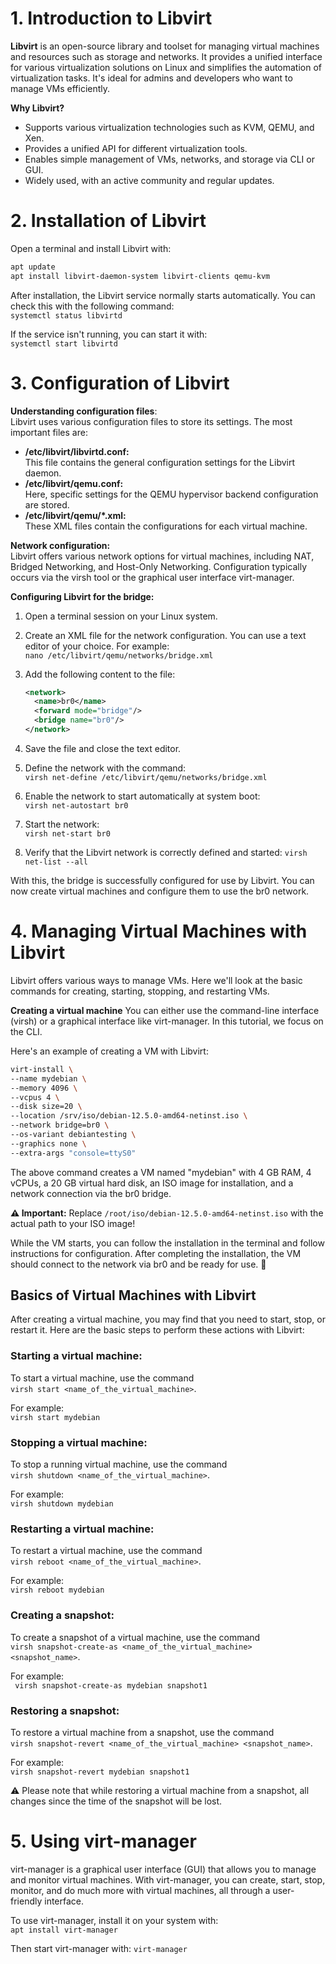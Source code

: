 # 1. Introduction to Libvirt

**Libvirt** is an open-source library and toolset for managing virtual machines and resources such as storage and networks. It provides a unified interface for various virtualization solutions on Linux and simplifies the automation of virtualization tasks. It's ideal for admins and developers who want to manage VMs efficiently.

**Why Libvirt?**

* Supports various virtualization technologies such as KVM, QEMU, and Xen.
* Provides a unified API for different virtualization tools.
* Enables simple management of VMs, networks, and storage via CLI or GUI.
* Widely used, with an active community and regular updates.

# 2. Installation of Libvirt

Open a terminal and install Libvirt with:

```bash
apt update
apt install libvirt-daemon-system libvirt-clients qemu-kvm
```

After installation, the Libvirt service normally starts automatically. You can check this with the following command:<br/>
`systemctl status libvirtd`

If the service isn't running, you can start it with:<br/>
`systemctl start libvirtd`

# 3. Configuration of Libvirt

**Understanding configuration files**:<br/>
Libvirt uses various configuration files to store its settings. The most important files are:
* **/etc/libvirt/libvirtd.conf:**<br/>
This file contains the general configuration settings for the Libvirt daemon.
* **/etc/libvirt/qemu.conf:**<br/> Here, specific settings for the QEMU hypervisor backend configuration are stored.
* **/etc/libvirt/qemu/*.xml:**<br/> These XML files contain the configurations for each virtual machine.

**Network configuration:**<br/> 
Libvirt offers various network options for virtual machines, including NAT, Bridged Networking, and Host-Only Networking. Configuration typically occurs via the virsh tool or the graphical user interface virt-manager.

**Configuring Libvirt for the bridge:**<br/>
1. Open a terminal session on your Linux system.

2. Create an XML file for the network configuration. 
   You can use a text editor of your choice. For example:<br/> `nano /etc/libvirt/qemu/networks/bridge.xml`
3. Add the following content to the file:<br/>
    ```xml
    <network>
      <name>br0</name>
      <forward mode="bridge"/>
      <bridge name="br0"/>
    </network>
    ```
4. Save the file and close the text editor.
5. Define the network with the command:<br/>
    `virsh net-define /etc/libvirt/qemu/networks/bridge.xml`
6. Enable the network to start automatically at system boot:<br/>
    `virsh net-autostart br0`
7. Start the network:<br/>
    `virsh net-start br0`
8. Verify that the Libvirt network is correctly defined and started:
    `virsh net-list --all`

With this, the bridge is successfully configured for use by Libvirt. You can now create virtual machines and configure them to use the br0 network.

# 4. Managing Virtual Machines with Libvirt
Libvirt offers various ways to manage VMs. Here we'll look at the basic commands for creating, starting, stopping, and restarting VMs.

**Creating a virtual machine**
You can either use the command-line interface (virsh) or a graphical interface like virt-manager. In this tutorial, we focus on the CLI.

Here's an example of creating a VM with Libvirt:<br/>
```bash
virt-install \
--name mydebian \
--memory 4096 \
--vcpus 4 \
--disk size=20 \
--location /srv/iso/debian-12.5.0-amd64-netinst.iso \
--network bridge=br0 \
--os-variant debiantesting \
--graphics none \
--extra-args "console=ttyS0"
```

The above command creates a VM named "mydebian" with 4 GB RAM, 4 vCPUs, a 20 GB virtual hard disk, an ISO image for installation, and a network connection via the br0 bridge.

**⚠ Important:** Replace `/root/iso/debian-12.5.0-amd64-netinst.iso` with the actual path to your ISO image!

While the VM starts, you can follow the installation in the terminal and follow instructions for configuration. After completing the installation, the VM should connect to the network via br0 and be ready for use. 🚀

## Basics of Virtual Machines with Libvirt

After creating a virtual machine, you may find that you need to start, stop, or restart it. Here are the basic steps to perform these actions with Libvirt:

### Starting a virtual machine:<br/>
To start a virtual machine, use the command<br/>
`virsh start <name_of_the_virtual_machine>`. 

For example:<br/>
`virsh start mydebian`

### Stopping a virtual machine:<br/>
To stop a running virtual machine, use the command<br/>
`virsh shutdown <name_of_the_virtual_machine>`. 

For example:<br/>
`virsh shutdown mydebian`

### Restarting a virtual machine:<br/>
To restart a virtual machine, use the command<br/>
`virsh reboot <name_of_the_virtual_machine>`. 

For example:<br/>
`virsh reboot mydebian`

 ### Creating a snapshot:<br/>
 To create a snapshot of a virtual machine, use the command<br/>
  `virsh snapshot-create-as <name_of_the_virtual_machine> <snapshot_name>`. 
 
 For example:<br/>
` virsh snapshot-create-as mydebian snapshot1`

### Restoring a snapshot: <br/>
To restore a virtual machine from a snapshot, use the command<br/>
`virsh snapshot-revert <name_of_the_virtual_machine> <snapshot_name>`. 

For example:<br/>
`virsh snapshot-revert mydebian snapshot1`

⚠ Please note that while restoring a virtual machine from a snapshot, all changes since the time of the snapshot will be lost.

# 5. Using virt-manager<br/>
virt-manager is a graphical user interface (GUI) that allows you to manage and monitor virtual machines. With virt-manager, you can create, start, stop, monitor, and do much more with virtual machines, all through a user-friendly interface.

To use virt-manager, install it on your system with:<br/>
`apt install virt-manager`

Then start virt-manager with: `virt-manager`
